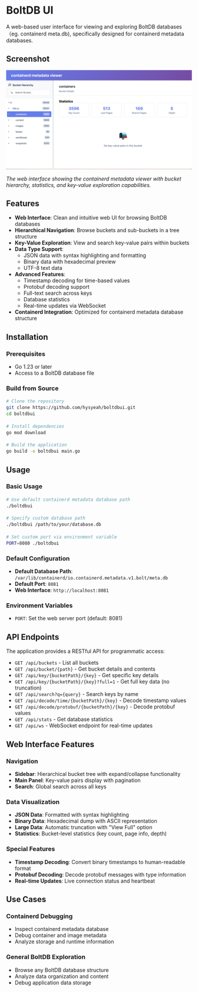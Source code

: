 # BoltDB UI 

A web-based user interface for viewing and exploring BoltDB databases（eg. containerd meta.db), specifically designed for containerd metadata databases.

## Screenshot

![BoltDB UI Interface](https://github.com/hysyeah/boltdbui/blob/main/screenshot.png)

*The web interface showing the containerd metadata viewer with bucket hierarchy, statistics, and key-value exploration capabilities.*

## Features

- **Web Interface**: Clean and intuitive web UI for browsing BoltDB databases
- **Hierarchical Navigation**: Browse buckets and sub-buckets in a tree structure
- **Key-Value Exploration**: View and search key-value pairs within buckets
- **Data Type Support**: 
  - JSON data with syntax highlighting and formatting
  - Binary data with hexadecimal preview
  - UTF-8 text data
- **Advanced Features**:
  - Timestamp decoding for time-based values
  - Protobuf decoding support
  - Full-text search across keys
  - Database statistics
  - Real-time updates via WebSocket
- **Containerd Integration**: Optimized for containerd metadata database structure

## Installation

### Prerequisites

- Go 1.23 or later
- Access to a BoltDB database file

### Build from Source

```bash
# Clone the repository
git clone https://github.com/hysyeah/boltdbui.git
cd boltdbui

# Install dependencies
go mod download

# Build the application
go build -o boltdbui main.go
```

## Usage

### Basic Usage

```bash
# Use default containerd metadata database path
./boltdbui

# Specify custom database path
./boltdbui /path/to/your/database.db

# Set custom port via environment variable
PORT=8080 ./boltdbui
```

### Default Configuration

- **Default Database Path**: `/var/lib/containerd/io.containerd.metadata.v1.bolt/meta.db`
- **Default Port**: `8081`
- **Web Interface**: `http://localhost:8081`


### Environment Variables

- `PORT`: Set the web server port (default: 8081)

## API Endpoints

The application provides a RESTful API for programmatic access:

- `GET /api/buckets` - List all buckets
- `GET /api/bucket/{path}` - Get bucket details and contents
- `GET /api/key/{bucketPath}/{key}` - Get specific key details
- `GET /api/key/{bucketPath}/{key}?full=1` - Get full key data (no truncation)
- `GET /api/search?q={query}` - Search keys by name
- `GET /api/decode/time/{bucketPath}/{key}` - Decode timestamp values
- `GET /api/decode/protobuf/{bucketPath}/{key}` - Decode protobuf values
- `GET /api/stats` - Get database statistics
- `GET /api/ws` - WebSocket endpoint for real-time updates

## Web Interface Features

### Navigation
- **Sidebar**: Hierarchical bucket tree with expand/collapse functionality
- **Main Panel**: Key-value pairs display with pagination
- **Search**: Global search across all keys

### Data Visualization
- **JSON Data**: Formatted with syntax highlighting
- **Binary Data**: Hexadecimal dump with ASCII representation
- **Large Data**: Automatic truncation with "View Full" option
- **Statistics**: Bucket-level statistics (key count, page info, depth)

### Special Features
- **Timestamp Decoding**: Convert binary timestamps to human-readable format
- **Protobuf Decoding**: Decode protobuf messages with type information
- **Real-time Updates**: Live connection status and heartbeat

## Use Cases

### Containerd Debugging
- Inspect containerd metadata database
- Debug container and image metadata
- Analyze storage and runtime information

### General BoltDB Exploration
- Browse any BoltDB database structure
- Analyze data organization and content
- Debug application data storage


